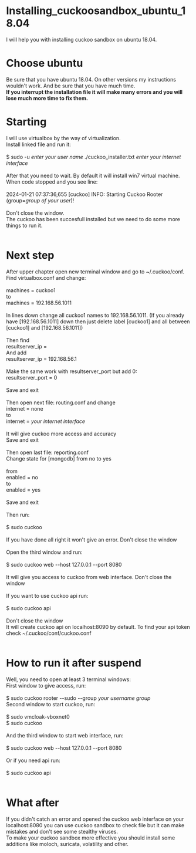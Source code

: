 # Installing_cuckoosandbox_ubuntu_18.04
I will help you with installing cuckoo sandbox on ubuntu 18.04.

# Choose ubuntu
Be sure that you have ubuntu 18.04. On other versions my instructions wouldn't work. And be sure that you have much time. <br>
**If you interrupt the installation file it will make many errors and you will lose much more time to fix them.**<br>

# Starting
I will use virtualbox by the way of virtualization. <br>
Install linked file and run it:<br>
<br>
$ sudo -u *enter your user name* ./cuckoo_installer.txt *enter your internet interface*<br>
<br>
After that you need to wait. By default it will install win7 virtual machine.<br>
When code stopped and you see line:<br>
<br>
2024-01-21 07:37:36,655 \[cuckoo\] INFO: Starting Cuckoo Rooter (group=*group of your user*)!<br>
<br>
Don't close the window.<br>
The cuckoo has been succesfull installed but we need to do some more things to run it.<br>
<br>
# Next step
After upper chapter open new terminal window and go to ~/.cuckoo/conf.<br>
Find virtualbox.conf and change:<br>
<br>
machines = cuckoo1<br>
to<br>
machines = 192.168.56.1011<br>
<br>
In lines down change all cuckoo1 names to 192.168.56.1011. (If you already have \[192.168.56.1011\] down then just delete label \[cuckoo1\] and all between \[cuckoo1\] and \[192.168.56.1011\])<br>
<br>
Then find<br>
resultserver_ip =<br>
And add <br>
resultserver_ip = 192.168.56.1<br>
<br>
Make the same work with resultserver_port but add 0:<br>
resultserver_port = 0<br>
<br>
Save and exit<br>
<br>
Then open next file: routing.conf and change <br>
internet = none<br>
to<br>
internet = *your internet interface*<br>
<br>
It will give cuckoo more access and accuracy<br>
Save and exit<br>
<br>
Then open last file: reporting.conf<br>
Change state for \[mongodb\] from no to yes<br>
<br>
from<br>
enabled = no<br>
to<br>
enabled = yes<br>
<br>
Save and exit<br>
<br>
Then run:<br>
<br>
$ sudo cuckoo<br>
<br>
If you have done all right it won't give an error. Don't close the window<br>
<br>
Open the third window and run:<br>
<br>
$ sudo cuckoo web --host 127.0.0.1 --port 8080<br>
<br>
It will give you access to cuckoo from web interface. Don't close the window<br>
<br>
If you want to use cuckoo api run:<br>
<br>
$ sudo cuckoo api<br>
<br>
Don't close the window<br>
It will create cuckoo api on localhost:8090 by default. To find your api token check ~/.cuckoo/conf/cuckoo.conf<br>
<br>
# How to run it after suspend<br>
Well, you need to open at least 3 terminal windows:<br>
First window to give access, run:<br>
<br>
$ sudo cuckoo rooter --sudo --group *your username group*
<br>
Second window to start cuckoo, run:<br>
<br>
$ sudo vmcloak-vboxnet0<br>
$ sudo cuckoo<br>
<br>
And the third window to start web interface, run:<br>
<br>
$ sudo cuckoo web --host 127.0.0.1 --port 8080<br>
<br>
Or if you need api run:<br>
<br>
$ sudo cuckoo api<br>
<br>
# What after
If you didn't catch an error and opened the cuckoo web interface on your localhost:8080 you can use cuckoo sandbox to check file but it can make mistakes and don't see some stealthy viruses.<br>
To make your cuckoo sandbox more effective you should install some additions like moloch, suricata, volatility and other.<br>




